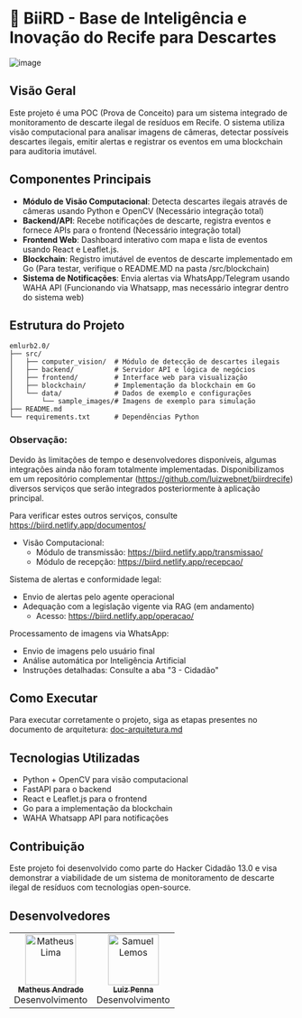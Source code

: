 # 🦅 BiiRD - Base de Inteligência e Inovação do Recife para Descartes

![image](https://github.com/user-attachments/assets/2f42a8f3-e807-4751-a3b5-52656da4e155)

## Visão Geral

Este projeto é uma POC (Prova de Conceito) para um sistema integrado de monitoramento de descarte ilegal de resíduos em Recife. O sistema utiliza visão computacional para analisar imagens de câmeras, detectar possíveis descartes ilegais, emitir alertas e registrar os eventos em uma blockchain para auditoria imutável.

## Componentes Principais

- **Módulo de Visão Computacional**: Detecta descartes ilegais através de câmeras usando Python e OpenCV (Necessário integração total)
- **Backend/API**: Recebe notificações de descarte, registra eventos e fornece APIs para o frontend (Necessário integração total)
- **Frontend Web**: Dashboard interativo com mapa e lista de eventos usando React e Leaflet.js.
- **Blockchain**: Registro imutável de eventos de descarte implementado em Go (Para testar, verifique o README.MD na pasta /src/blockchain)
- **Sistema de Notificações**: Envia alertas via WhatsApp/Telegram usando WAHA API (Funcionando via Whatsapp, mas necessário integrar dentro do sistema web)

## Estrutura do Projeto

```
emlurb2.0/
├── src/
│   ├── computer_vision/  # Módulo de detecção de descartes ilegais
│   ├── backend/          # Servidor API e lógica de negócios
│   ├── frontend/         # Interface web para visualização
│   ├── blockchain/       # Implementação da blockchain em Go
│   └── data/             # Dados de exemplo e configurações
│       └── sample_images/# Imagens de exemplo para simulação
├── README.md
└── requirements.txt      # Dependências Python
```
### Observação:
Devido às limitações de tempo e desenvolvedores disponíveis, algumas integrações ainda não foram totalmente implementadas. Disponibilizamos em um repositório complementar (https://github.com/luizwebnet/biirdrecife) diversos serviços que serão integrados posteriormente à aplicação principal.

Para verificar estes outros serviços, consulte https://biird.netlify.app/documentos/
- Visão Computacional:
    - Módulo de transmissão: https://biird.netlify.app/transmissao/
    - Módulo de recepção: https://biird.netlify.app/recepcao/

Sistema de alertas e conformidade legal:
- Envio de alertas pelo agente operacional
- Adequação com a legislação vigente via RAG (em andamento)
    - Acesso: https://biird.netlify.app/operacao/

Processamento de imagens via WhatsApp:
- Envio de imagens pelo usuário final
- Análise automática por Inteligência Artificial
- Instruções detalhadas: Consulte a aba "3 - Cidadão" 

## Como Executar

Para executar corretamente o projeto, siga as etapas presentes no documento de arquitetura: [doc-arquitetura.md ](https://github.com/kkroth0/biird_emlurb/blob/main/doc-arquitetura.md)

## Tecnologias Utilizadas

- Python + OpenCV para visão computacional
- FastAPI para o backend
- React e Leaflet.js para o frontend
- Go para a implementação da blockchain
- WAHA Whatsapp API para notificações

## Contribuição

Este projeto foi desenvolvido como parte do Hacker Cidadão 13.0 e visa demonstrar a viabilidade de um sistema de monitoramento de descarte ilegal de resíduos com tecnologias open-source. 

## Desenvolvedores
<table>
    <tr>
    <td widith:"90px" align="center"><a href="https://github.com/matheuslimaandrade"><img src="https://avatars.githubusercontent.com/u/90625499?v=4" width="90px;" alt="Matheus Lima"/><br /><sub><b>Matheus Andrade</b></sub></a><br />Desenvolvimento</td>
    <td align="center"><a href="https://github.com/luizwebnet"><img src="https://avatars.githubusercontent.com/u/98424992?v=4" width="90px;" alt="Samuel Lemos "/><br /><sub><b>Luiz Penna</b></sub></a><br />Desenvolvimento</td>


